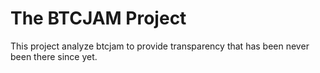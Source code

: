# The BTCJAM Project

This project analyze btcjam to provide transparency that has been never been
there since yet.
